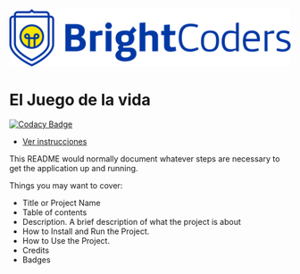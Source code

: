 ![BrightCoders Logo](img/logo.png)

# El Juego de la vida

[![Codacy Badge](https://api.codacy.com/project/badge/Grade/0827c412c0794ae6b3e3bb7085c7ba1c)](https://app.codacy.com/gh/BrightCoders-Institute/BCDIC22-RN-juego-de-vida-js-team3?utm_source=github.com&utm_medium=referral&utm_content=BrightCoders-Institute/BCDIC22-RN-juego-de-vida-js-team3&utm_campaign=Badge_Grade_Settings)

- [Ver instrucciones](./instructions.md)

This README would normally document whatever steps are necessary to get the application up and running.

Things you may want to cover:

- Title or Project Name
- Table of contents
- Description. A brief description of what the project is about
- How to Install and Run the Project.
- How to Use the Project.
- Credits
- Badges
  
